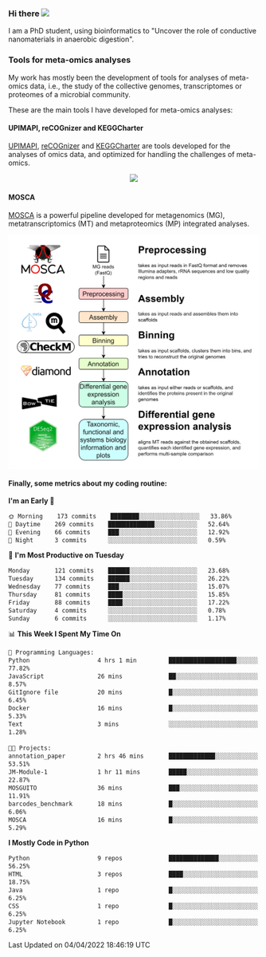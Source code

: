 ### Hi there <img src="https://media.giphy.com/media/hvRJCLFzcasrR4ia7z/giphy.gif" width="25px">

I am a PhD student, using bioinformatics to "Uncover the role of conductive nanomaterials in anaerobic digestion".

### Tools for meta-omics analyses

My work has mostly been the development of tools for analyses of meta-omics data, i.e., the study of the collective genomes, transcriptomes or proteomes of a microbial community.

These are the main tools I have developed for meta-omics analyses:

#### UPIMAPI, reCOGnizer and KEGGCharter

[UPIMAPI](https://github.com/iquasere/UPIMAPI), [reCOGnizer](https://github.com/iquasere/reCOGnizer) and [KEGGCharter](https://github.com/iquasere/KEGGCharter) are tools developed for the analyses of omics data, and optimized for handling the challenges of meta-omics.

<p align="center">
    <img src="assets/annotation_paper.png">
</p>

#### MOSCA

[MOSCA](https://github.com/iquasere/MOSCA) is a powerful pipeline developed for metagenomics (MG), metatranscriptomics (MT) and metaproteomics (MP) integrated analyses.

<p align="center">
    <img src="assets/mosca_workflow.png" align="center" width="700">
</p>


#### Finally, some metrics about my coding routine:

<!--START_SECTION:waka-->
**I'm an Early 🐤** 

```text
🌞 Morning    173 commits    ████████░░░░░░░░░░░░░░░░░   33.86% 
🌆 Daytime    269 commits    █████████████░░░░░░░░░░░░   52.64% 
🌃 Evening    66 commits     ███░░░░░░░░░░░░░░░░░░░░░░   12.92% 
🌙 Night      3 commits      ░░░░░░░░░░░░░░░░░░░░░░░░░   0.59%

```
📅 **I'm Most Productive on Tuesday** 

```text
Monday       121 commits    ██████░░░░░░░░░░░░░░░░░░░   23.68% 
Tuesday      134 commits    ██████░░░░░░░░░░░░░░░░░░░   26.22% 
Wednesday    77 commits     ███░░░░░░░░░░░░░░░░░░░░░░   15.07% 
Thursday     81 commits     ████░░░░░░░░░░░░░░░░░░░░░   15.85% 
Friday       88 commits     ████░░░░░░░░░░░░░░░░░░░░░   17.22% 
Saturday     4 commits      ░░░░░░░░░░░░░░░░░░░░░░░░░   0.78% 
Sunday       6 commits      ░░░░░░░░░░░░░░░░░░░░░░░░░   1.17%

```


📊 **This Week I Spent My Time On** 

```text
💬 Programming Languages: 
Python                   4 hrs 1 min         ███████████████████░░░░░░   77.82% 
JavaScript               26 mins             ██░░░░░░░░░░░░░░░░░░░░░░░   8.57% 
GitIgnore file           20 mins             █░░░░░░░░░░░░░░░░░░░░░░░░   6.45% 
Docker                   16 mins             █░░░░░░░░░░░░░░░░░░░░░░░░   5.33% 
Text                     3 mins              ░░░░░░░░░░░░░░░░░░░░░░░░░   1.28%

🐱‍💻 Projects: 
annotation_paper         2 hrs 46 mins       █████████████░░░░░░░░░░░░   53.51% 
JM-Module-1              1 hr 11 mins        █████░░░░░░░░░░░░░░░░░░░░   22.87% 
MOSGUITO                 36 mins             ███░░░░░░░░░░░░░░░░░░░░░░   11.91% 
barcodes_benchmark       18 mins             █░░░░░░░░░░░░░░░░░░░░░░░░   6.06% 
MOSCA                    16 mins             █░░░░░░░░░░░░░░░░░░░░░░░░   5.29%

```

**I Mostly Code in Python** 

```text
Python                   9 repos             ██████████████░░░░░░░░░░░   56.25% 
HTML                     3 repos             ████░░░░░░░░░░░░░░░░░░░░░   18.75% 
Java                     1 repo              █░░░░░░░░░░░░░░░░░░░░░░░░   6.25% 
CSS                      1 repo              █░░░░░░░░░░░░░░░░░░░░░░░░   6.25% 
Jupyter Notebook         1 repo              █░░░░░░░░░░░░░░░░░░░░░░░░   6.25%

```



 Last Updated on 04/04/2022 18:46:19 UTC
<!--END_SECTION:waka-->
